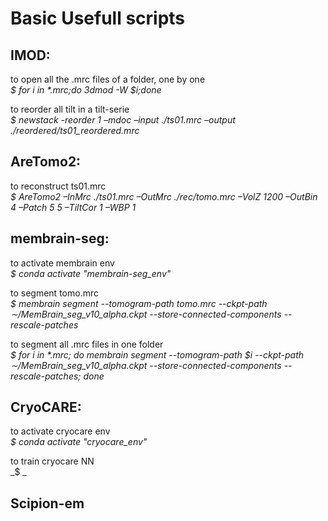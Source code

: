 # Basic Usefull scripts

## IMOD:

  to open all the .mrc files of a folder, one by one  
_$ for i in *.mrc;do 3dmod -W $i;done_

  to reorder all tilt in a tilt-serie  
_$ newstack -reorder 1 –mdoc –input ./ts01.mrc –output ./reordered/ts01_reordered.mrc_

## AreTomo2:

to reconstruct ts01.mrc  
_$ AreTomo2 –InMrc ./ts01.mrc –OutMrc ./rec/tomo.mrc –VolZ 1200 –OutBin 4 –Patch 5 5 –TiltCor 1 –WBP 1_

## membrain-seg:

  to activate membrain env  
_$ conda activate "membrain-seg_env"_

  to segment tomo.mrc  
_$ membrain segment --tomogram-path tomo.mrc --ckpt-path ∼/MemBrain_seg_v10_alpha.ckpt --store-connected-components --rescale-patches_

  to segment all .mrc files in one folder  
_$ for i in *.mrc; do membrain segment --tomogram-path $i --ckpt-path ∼/MemBrain_seg_v10_alpha.ckpt --store-connected-components --rescale-patches; done_

## CryoCARE:

  to activate cryocare env  
_$ conda activate "cryocare_env"_

  to train cryocare NN  
_$  _


## Scipion-em


